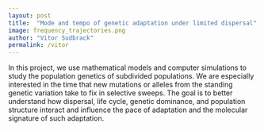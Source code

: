 ```yaml
---
layout: post
title:  "Mode and tempo of genetic adaptation under limited dispersal"
image: frequency_trajectories.png
author: "Vitor Sudbrack"
permalink: /vitor
---
```


In this project, we use mathematical models and computer simulations to study the population genetics of subdivided populations. 
We are especially interested in the time that new mutations or alleles from the standing genetic variation take to fix in selective sweeps. 
The goal is to better understand how dispersal, life cycle, genetic dominance, and population structure interact and influence the pace of adaptation and the molecular signature of such adaptation.



